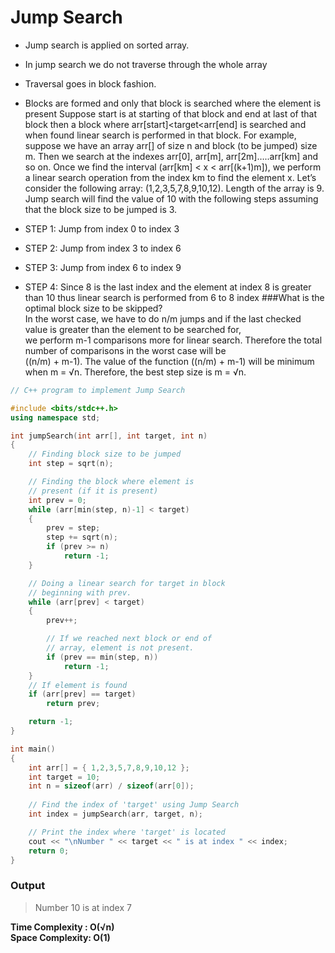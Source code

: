 # Jump Search
- Jump search is applied on sorted array.
- In jump search we do not traverse through the whole array
- Traversal goes in block fashion.
- Blocks are formed and only that block is searched where the element is present
 Suppose start is at starting of that block and end at last of that block then 
  a block where arr[start]<target<arr[end] is searched and when found linear search is performed in that block.
  For example, suppose we have an array arr[] of size n and block (to be jumped) size m. Then we search at the indexes arr[0], arr[m], arr[2m]…..arr[km] and so on.
   Once we find the interval (arr[km] < x < arr[(k+1)m]), we perform a linear search operation from the index km to find the element x.
Let’s consider the following array: (1,2,3,5,7,8,9,10,12). Length of the array is 9. Jump search will find the value of 10 with the following steps assuming that the block size to be jumped is 3. 

- STEP 1: Jump from index 0 to index 3
- STEP 2: Jump from index 3 to index 6
- STEP 3: Jump from index 6 to index 9
- STEP 4: Since 8 is the last index and the element at index 8 is greater than 10 thus linear search is performed from 6 to 8 index
###What is the optimal block size to be skipped?   
In the worst case, we have to do n/m jumps and if the last checked value is greater than the element to be searched for,  
 we perform m-1 comparisons more for linear search. Therefore the total number of comparisons in the worst case will be  
  ((n/m) + m-1). The value of the function ((n/m) + m-1) will be minimum when m = √n. Therefore, the best step size is m = √n. 
  

```c++
// C++ program to implement Jump Search

#include <bits/stdc++.h>
using namespace std;

int jumpSearch(int arr[], int target, int n)
{
	// Finding block size to be jumped
	int step = sqrt(n);

	// Finding the block where element is
	// present (if it is present)
	int prev = 0;
	while (arr[min(step, n)-1] < target)
	{
		prev = step;
		step += sqrt(n);
		if (prev >= n)
			return -1;
	}

	// Doing a linear search for target in block
	// beginning with prev.
	while (arr[prev] < target)
	{
		prev++;

		// If we reached next block or end of
		// array, element is not present.
		if (prev == min(step, n))
			return -1;
	}
	// If element is found
	if (arr[prev] == target)
		return prev;

	return -1;
}

int main()
{
	int arr[] = { 1,2,3,5,7,8,9,10,12 };
	int target = 10;
	int n = sizeof(arr) / sizeof(arr[0]);
	
	// Find the index of 'target' using Jump Search
	int index = jumpSearch(arr, target, n);

	// Print the index where 'target' is located
	cout << "\nNumber " << target << " is at index " << index;
	return 0;
}

```
### Output
> Number 10 is at index 7  
   
**Time Complexity : O(√n)**  
**Space Complexity: O(1)**